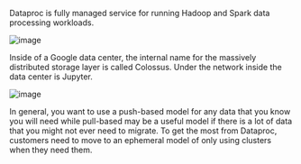 
Dataproc is fully managed service for running Hadoop and Spark data processing workloads. 

![image](https://user-images.githubusercontent.com/19702456/222905812-b96b7e40-6a27-4dd8-ae91-341dd2125dfc.png)

Inside of a Google data center, the internal name for the massively distributed storage layer is called Colossus. Under the network inside the data center is Jupyter.

![image](https://user-images.githubusercontent.com/19702456/222905822-8241a5b3-9eb7-4c9e-89b2-093384a41e10.png)

In general, you want to use a push-based model for any data that you know you will need while pull-based may be a useful model if there is a lot of data that you might not ever need to migrate.
To get the most from Dataproc, customers need to move to an ephemeral model of only using clusters when they need them.












